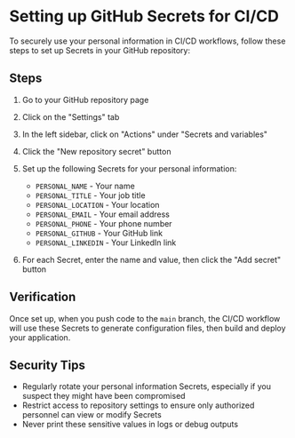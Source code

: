 # Setting up GitHub Secrets for CI/CD

To securely use your personal information in CI/CD workflows, follow these steps to set up Secrets in your GitHub repository:

## Steps

1. Go to your GitHub repository page
2. Click on the "Settings" tab
3. In the left sidebar, click on "Actions" under "Secrets and variables"
4. Click the "New repository secret" button
5. Set up the following Secrets for your personal information:

   - `PERSONAL_NAME` - Your name
   - `PERSONAL_TITLE` - Your job title
   - `PERSONAL_LOCATION` - Your location
   - `PERSONAL_EMAIL` - Your email address
   - `PERSONAL_PHONE` - Your phone number
   - `PERSONAL_GITHUB` - Your GitHub link
   - `PERSONAL_LINKEDIN` - Your LinkedIn link

6. For each Secret, enter the name and value, then click the "Add secret" button

## Verification

Once set up, when you push code to the `main` branch, the CI/CD workflow will use these Secrets to generate configuration files, then build and deploy your application.

## Security Tips

- Regularly rotate your personal information Secrets, especially if you suspect they might have been compromised
- Restrict access to repository settings to ensure only authorized personnel can view or modify Secrets
- Never print these sensitive values in logs or debug outputs 
